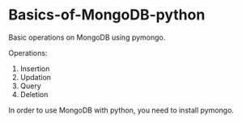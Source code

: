 # Basics-of-MongoDB-python
Basic operations on MongoDB using pymongo.

Operations:
  1. Insertion
  2. Updation
  3. Query
  4. Deletion
  
In order to use MongoDB with python, you need to install pymongo.
